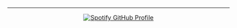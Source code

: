 ***

<div align="center">
  <a href="https://git.io/typing-svg" target="_blank">
    <img src="https://readme-typing-svg.herokuapp.com?font=Goldman&weight=500&size=22&duration=3000&pause=500&color=F78D2E&multiline=true&width=650&height=140&lines=Machine+Learning+Explorer+%F0%9F%94%8D;Solid+Teammate+%F0%9F%9A%80;Data+Science+Enthusiast+%F0%9F%94%A5;Otter+Lover+%F0%9F%A6%A6+" alt="Spotify GitHub Profile" />
  </a>
</div>
